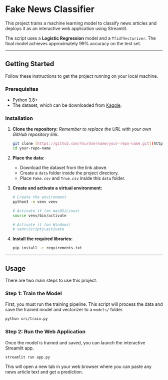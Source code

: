 # Fake News Classifier 

This project trains a machine learning model to classify news articles and deploys it as an interactive web application using Streamlit.

The script uses a **Logistic Regression** model and a `TfidfVectorizer`. The final model achieves approximately 99% accuracy on the test set.

---

## Getting Started

Follow these instructions to get the project running on your local machine.

### Prerequisites

- Python 3.8+
- The dataset, which can be downloaded from [Kaggle](https://www.kaggle.com/datasets/clmentbisaillon/fake-and-real-news-dataset).

### Installation

1.  **Clone the repository:**
    *Remember to replace the URL with your own GitHub repository link.*
    ```bash
    git clone [https://github.com/YourUsername/your-repo-name.git](https://github.com/YourUsername/your-repo-name.git)
    cd your-repo-name
    ```

2.  **Place the data:**
    - Download the dataset from the link above.
    - Create a `data` folder inside the project directory.
    - Place `Fake.csv` and `True.csv` inside this `data` folder.

3.  **Create and activate a virtual environment:**
    ```bash
    # Create the environment
    python3 -m venv venv

    # Activate it (on macOS/Linux)
    source venv/bin/activate

    # Activate it (on Windows)
    # venv\Scripts\activate
    ```

4.  **Install the required libraries:**
    ```bash
    pip install -r requirements.txt
    ```

---

## Usage

There are two main steps to use this project.

### Step 1: Train the Model

First, you must run the training pipeline. This script will process the data and save the trained model and vectorizer to a `models/` folder.

```bash
python src/train.py
```

### Step 2: Run the Web Application

Once the model is trained and saved, you can launch the interactive Streamlit app.

```bash
streamlit run app.py
```
This will open a new tab in your web browser where you can paste any news article text and get a prediction.

